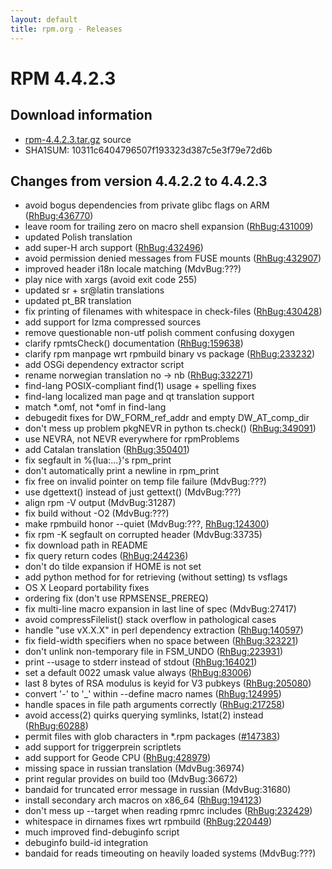 ```yaml
---
layout: default
title: rpm.org - Releases
---
```


# RPM 4.4.2.3

## Download information
 * [rpm-4.4.2.3.tar.gz](http://archive.rpm.org/releases/rpm-4.4.x/rpm-4.4.2.3.tar.gz) source
 * SHA1SUM: 10311c6404796507f193323d387c5e3f79e72d6b

## Changes from version 4.4.2.2 to 4.4.2.3
 * avoid bogus dependencies from private glibc flags on ARM ([RhBug:436770](https://bugzilla.redhat.com/show_bug.cgi?id=436770))
 * leave room for trailing zero on macro shell expansion ([RhBug:431009](https://bugzilla.redhat.com/show_bug.cgi?id=431009))
 * updated Polish translation
 * add super-H arch support ([RhBug:432496](https://bugzilla.redhat.com/show_bug.cgi?id=432496))
 * avoid permission denied messages from FUSE mounts ([RhBug:432907](https://bugzilla.redhat.com/show_bug.cgi?id=432907))
 * improved header i18n locale matching (MdvBug:???)
 * play nice with xargs (avoid exit code 255)
 * updated sr + sr@latin translations
 * updated pt_BR translation
 * fix printing of filenames with whitespace in check-files ([RhBug:430428](https://bugzilla.redhat.com/show_bug.cgi?id=430428))
 * add support for lzma compressed sources
 * remove questionable non-utf polish comment confusing doxygen
 * clarify rpmtsCheck() documentation ([RhBug:159638](https://bugzilla.redhat.com/show_bug.cgi?id=159638))
 * clarify rpm manpage wrt rpmbuild binary vs package ([RhBug:233232](https://bugzilla.redhat.com/show_bug.cgi?id=233232))
 * add OSGi dependency extractor script
 * rename norwegian translation no -> nb ([RhBug:332271](https://bugzilla.redhat.com/show_bug.cgi?id=332271))
 * find-lang POSIX-compliant find(1) usage + spelling fixes
 * find-lang localized man page and qt translation support
 * match *.omf, not *omf in find-lang
 * debugedit fixes for DW_FORM_ref_addr and empty DW_AT_comp_dir
 * don't mess up problem pkgNEVR in python ts.check() ([RhBug:349091](https://bugzilla.redhat.com/show_bug.cgi?id=349091))
 * use NEVRA, not NEVR everywhere for rpmProblems
 * add Catalan translation ([RhBug:350401](https://bugzilla.redhat.com/show_bug.cgi?id=350401))
 * fix segfault in %{lua:...}'s rpm_print
 * don't automatically print a newline in rpm_print
 * fix free on invalid pointer on temp file failure (MdvBug:???)
 * use dgettext() instead of just gettext() (MdvBug:???)
 * align rpm -V output (MdvBug:31287)
 * fix build without -O2 (MdvBug:???)
 * make rpmbuild honor --quiet (MdvBug:???, [RhBug:124300](https://bugzilla.redhat.com/show_bug.cgi?id=124300))
 * fix rpm -K segfault on corrupted header (MdvBug:33735)
 * fix download path in README
 * fix query return codes ([RhBug:244236](https://bugzilla.redhat.com/show_bug.cgi?id=244236))
 * don't do tilde expansion if HOME is not set
 * add python method for for retrieving (without setting) ts vsflags
 * OS X Leopard portability fixes
 * ordering fix (don't use RPMSENSE_PREREQ)
 * fix multi-line macro expansion in last line of spec (MdvBug:27417)
 * avoid compressFilelist() stack overflow in pathological cases
 * handle "use vX.X.X" in perl dependency extraction ([RhBug:140597](https://bugzilla.redhat.com/show_bug.cgi?id=140597))
 * fix field-width specifiers when no space between ([RhBug:323221](https://bugzilla.redhat.com/show_bug.cgi?id=323221))
 * don't unlink non-temporary file in FSM_UNDO ([RhBug:223931](https://bugzilla.redhat.com/show_bug.cgi?id=223931))
 * print --usage to stderr instead of stdout ([RhBug:164021](https://bugzilla.redhat.com/show_bug.cgi?id=164021))
 * set a default 0022 umask value always ([RhBug:83006](https://bugzilla.redhat.com/show_bug.cgi?id=83006))
 * last 8 bytes of RSA modulus is keyid for V3 pubkeys ([RhBug:205080](https://bugzilla.redhat.com/show_bug.cgi?id=205080))
 * convert '-' to '_' within --define macro names ([RhBug:124995](https://bugzilla.redhat.com/show_bug.cgi?id=124995))
 * handle spaces in file path arguments correctly ([RhBug:217258](https://bugzilla.redhat.com/show_bug.cgi?id=217258))
 * avoid access(2) quirks querying symlinks, lstat(2) instead ([RhBug:60288](https://bugzilla.redhat.com/show_bug.cgi?id=60288))
 * permit files with glob characters in *.rpm packages ([#147383](http://rpm.org/ticket/147383))
 * add support for triggerprein scriptlets
 * add support for Geode CPU ([RhBug:428979](https://bugzilla.redhat.com/show_bug.cgi?id=428979))
 * missing space in russian translation (MdvBug:36974)
 * print regular provides on build too (MdvBug:36672)
 * bandaid for truncated error message in russian (MdvBug:31680)
 * install secondary arch macros on x86_64 ([RhBug:194123](https://bugzilla.redhat.com/show_bug.cgi?id=194123))
 * don't mess up --target when reading rpmrc includes ([RhBug:232429](https://bugzilla.redhat.com/show_bug.cgi?id=232429))
 * whitespace in dirnames fixes wrt rpmbuild ([RhBug:220449](https://bugzilla.redhat.com/show_bug.cgi?id=220449))
 * much improved find-debuginfo script
 * debuginfo build-id integration
 * bandaid for reads timeouting on heavily loaded systems (MdvBug:???)